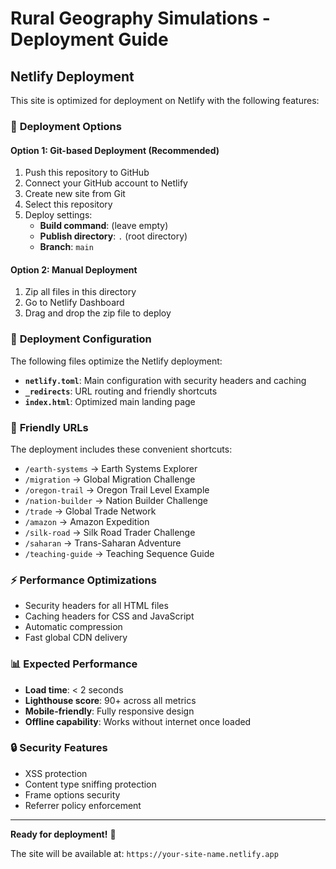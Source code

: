 # Rural Geography Simulations - Deployment Guide

## Netlify Deployment

This site is optimized for deployment on Netlify with the following features:

### 🚀 **Deployment Options**

#### **Option 1: Git-based Deployment (Recommended)**
1. Push this repository to GitHub
2. Connect your GitHub account to Netlify
3. Create new site from Git
4. Select this repository
5. Deploy settings:
   - **Build command**: (leave empty)
   - **Publish directory**: `.` (root directory)
   - **Branch**: `main`

#### **Option 2: Manual Deployment**
1. Zip all files in this directory
2. Go to Netlify Dashboard
3. Drag and drop the zip file to deploy

### 📁 **Deployment Configuration**

The following files optimize the Netlify deployment:

- **`netlify.toml`**: Main configuration with security headers and caching
- **`_redirects`**: URL routing and friendly shortcuts
- **`index.html`**: Optimized main landing page

### 🔗 **Friendly URLs**

The deployment includes these convenient shortcuts:

- `/earth-systems` → Earth Systems Explorer
- `/migration` → Global Migration Challenge  
- `/oregon-trail` → Oregon Trail Level Example
- `/nation-builder` → Nation Builder Challenge
- `/trade` → Global Trade Network
- `/amazon` → Amazon Expedition
- `/silk-road` → Silk Road Trader Challenge
- `/saharan` → Trans-Saharan Adventure
- `/teaching-guide` → Teaching Sequence Guide

### ⚡ **Performance Optimizations**

- Security headers for all HTML files
- Caching headers for CSS and JavaScript
- Automatic compression
- Fast global CDN delivery

### 📊 **Expected Performance**

- **Load time**: < 2 seconds
- **Lighthouse score**: 90+ across all metrics
- **Mobile-friendly**: Fully responsive design
- **Offline capability**: Works without internet once loaded

### 🔒 **Security Features**

- XSS protection
- Content type sniffing protection
- Frame options security
- Referrer policy enforcement

---

**Ready for deployment!** 🎉

The site will be available at: `https://your-site-name.netlify.app`
